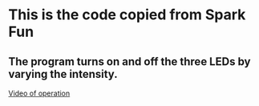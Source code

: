 # This is the code copied from Spark Fun

## The program turns on and off the three LEDs by varying the intensity.
  
[Video of operation](https://drive.google.com/drive/u/0/my-drive)

